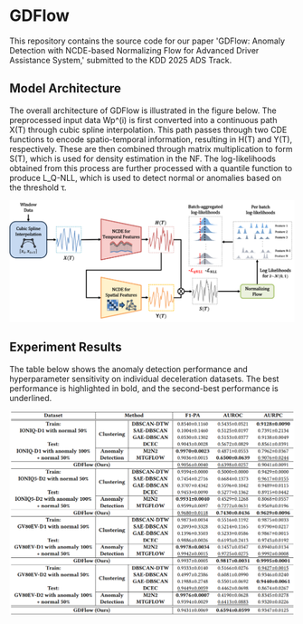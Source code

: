 # GDFlow
This repository contains the source code for our paper 'GDFlow: Anomaly Detection with NCDE-based Normalizing Flow for Advanced Driver Assistance System,' submitted to the KDD 2025 ADS Track.

## Model Architecture

The overall architecture of GDFlow is illustrated in the figure below. The preprocessed input data Wp^(i) is first converted into a continuous path X(T) through cubic spline interpolation. This path passes through two CDE functions to encode spatio-temporal information, resulting in H(T) and Y(T), respectively. These are then combined through matrix multiplication to form S(T), which is used for density estimation in the NF. The log-likelihoods obtained from this process are further processed with a quantile function to produce L_Q-NLL, which is used to detect normal or anomalies based on the threshold τ.


![GDFlow Architecture](assets/GDFlow_architecture.png)

## Experiment Results

The table below shows the anomaly detection performance and hyperparameter sensitivity on individual deceleration datasets. The best performance is highlighted in bold, and the second-best performance is underlined.

![Experiment Results Table](assets/Table_2-Anomaly_detection_performance_and_hyperparameter_sensitivity.png)
